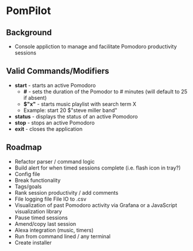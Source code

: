 # PomPilot
## Background
- Console appliction to manage and facilitate Pomodoro productivity sessions

## Valid Commands/Modifiers
- **start** - starts an active Pomodoro
	- **#** - sets the duration of the Pomodor to # minutes (will default to 25 if absent)
	- **$"x"** - starts music playlist with search term X
	- Example: start 20 $"steve miller band"
- **status** - displays the status of an active Pomodoro
- **stop** - stops an active Pomodoro
- **exit** - closes the application

## Roadmap
- Refactor parser / command logic
- Build alert for when timed sessions complete (i.e. flash icon in tray?)
- Config file
- Break functionality
- Tags/goals
- Rank session productivity / add comments
- File logging file File IO to .csv
- Visualization of past Pomodoro activity via Grafana or a JavaScript visualization library
- Pause timed sessions
- Amend/copy last session
- Alexa integration (music, timers)
- Run from command lined / any terminal
- Create installer
